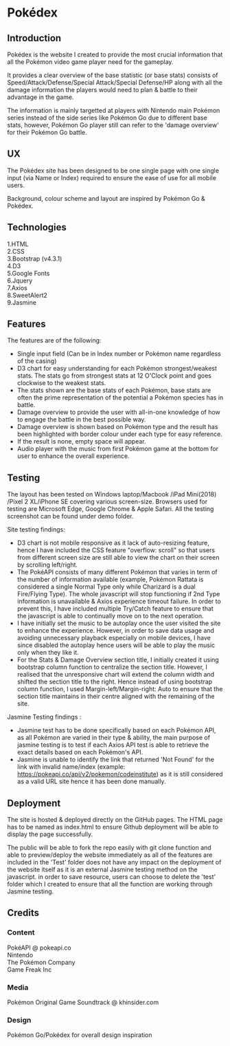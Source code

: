 # Pokédex

## Introduction
Pokédex is the website I created to provide the most crucial information that all the Pokémon video game player need for the gameplay.  

It provides a clear overview of the base statistic (or base stats) consists of Speed/Attack/Defense/Special Attack/Special Defense/HP along with all the damage information the players would need to plan & battle to their advantage in the game. 

The information is mainly targetted at players with Nintendo main Pokémon series instead of the side series like Pokémon Go due to different base stats, however, Pokémon Go player still can refer to the 'damage overview' for their Pokémon Go battle.

## UX
The Pokédex site has been designed to be one single page with one single input (via Name or Index) required to ensure the ease of use for all mobile users.  

Background, colour scheme and layout are inspired by Pokémon Go & Pokédex.

## Technologies
1.HTML  
2.CSS  
3.Bootstrap (v4.3.1)  
4.D3  
5.Google Fonts  
6.Jquery  
7.Axios  
8.SweetAlert2  
9.Jasmine

## Features
The features are of the following:  
- Single input field (Can be in Index number or Pokémon name regardless of the casing)
- D3 chart for easy understanding for each Pokémon strongest/weakest stats. The stats go from strongest stats at 12 O'Clock point and goes clockwise to the weakest stats.
- The stats shown are the base stats of each Pokémon, base stats are often the prime representation of the potential a Pokémon species has in battle.
- Damage overview to provide the user with all-in-one knowledge of how to engage the battle in the best possible way.
- Damage overview is shown based on Pokémon type and the result has been highlighted with border colour under each type for easy reference.
- If the result is none, empty space will appear.
- Audio player with the music from first Pokémon game at the bottom for user to enhance the overall experience.

## Testing
The layout has been tested on Windows laptop/Macbook /iPad Mini(2018) /Pixel 2 XL/iPhone SE covering various screen-size. Browsers used for testing are Microsoft Edge, Google Chrome & Apple Safari. All the testing screenshot can be found under demo folder.

Site testing findings:  
- D3 chart is not mobile responsive as it lack of auto-resizing feature, hence I have included the CSS feature "overflow: scroll" so that users from different screen size are still able to view the chart on their screen by scrolling left/right.
- The PokéAPI consists of many different Pokémon that varies in term of the number of information available (example, Pokémon Rattata is considered a single Normal Type only while Charizard is a dual Fire/Flying Type). The whole javascript will stop functioning if 2nd Type information is unavailable & Axios experience timeout failure.
In order to prevent this, I have included multiple Try/Catch feature to ensure that the javascript is able to continually move on to the next operation. 
- I have initially set the music to be autoplay once the user visited the site to enhance the experience. However, in order to save data usage and avoiding unnecessary playback especially on mobile devices, I have since disabled the autoplay hence users will be able to play the music only when they like it.
- For the Stats & Damage Overview section title, I initially created it using bootstrap column function to centralize the section title. However, I realised that the unresponsive chart will extend the column width and shifted the section title to the right. Hence instead of using bootstrap column function, I used Margin-left/Margin-right: Auto to ensure that the section title maintains in their centre aligned with the remaining of the site.

Jasmine Testing findings : 
- Jasmine test has to be done specifically based on each Pokémon API, as all Pokémon are varied in their type & ability, the main purpose of jasmine testing is to test if each Axios API test is able to retrieve the exact details based on each Pokémon's API.
- Jasmine is unable to identify the link that returned 'Not Found' for the link with invalid name/index (example: https://pokeapi.co/api/v2/pokemon/codeinstitute) as it is still considered as a valid URL site hence it has been done manually.

## Deployment
The site is hosted & deployed directly on the GitHub pages. The HTML page has to be named as index.html to ensure Github deployment will be able to display the page successfully.

The public will be able to fork the repo easily with git clone function and able to preview/deploy the website immediately as all of the features are included in the 
'Test' folder does not have any impact on the deployment of the website itself as it is an external Jasmine testing method on the javascript.
in order to save resource, users can choose to delete the 'test' folder which I created to ensure that all the function are working through Jasmine testing.

## Credits 

### Content 
PokéAPI @ pokeapi.co  
Nintendo  
The Pokémon Company  
Game Freak Inc  

### Media
Pokémon Original Game Soundtrack @ khinsider.com

### Design
Pokémon Go/Pokédex for overall design inspiration